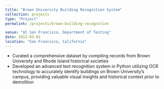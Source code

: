 ```yaml
---
title: "Brown University Building Recognition System"
collection: projects
type: "Project"
permalink: /projects/brown-building-recognition

venue: "UC San Francisco, Department of Testing"
date: 2012-03-01
location: "San Francisco, California"
---
```


* Curated a comprehensive dataset by compiling records from Brown University and Rhode Island historical societies
* Developed an advanced text recognition system in Python utilizing OCR technology to accurately identify buildings on Brown University’s campus, providing valuable visual insights and historical context prior to demolition
